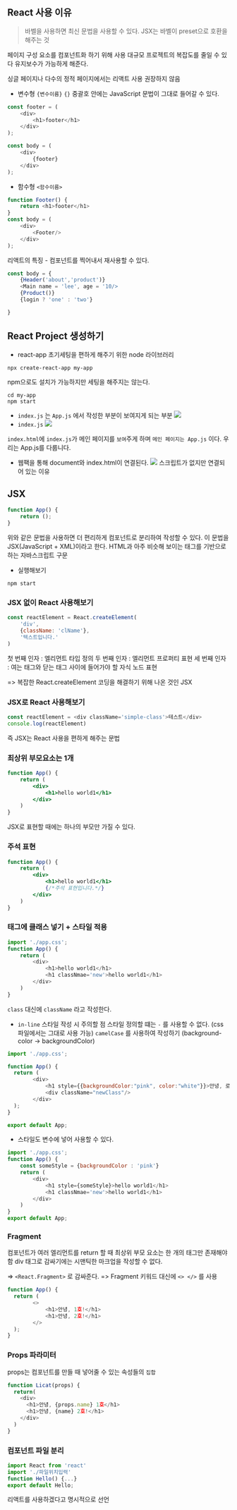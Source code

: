 ## React 사용 이유
> 바벨을 사용하면 최신 문법을 사용할 수 있다.
JSX는 바벨이 preset으로 호환을 해주는 것

페이지 구성 요소를 컴포넌트화 하기 위해 사용
대규모 프로젝트의 복잡도를 줄일 수 있다
유지보수가 가능하게 해준다.

싱글 페이지나 다수의 정적 페이지에서는 리액트 사용 권장하지 않음

- 변수형 `{변수이름}`
`{}` 중괄호 안에는 JavaScript 문법이 그대로 들어갈 수 있다.

~~~js
const footer = (
    <div>
        <h1>footer</h1>
    </div>
);

const body = (
    <div>
        {footer}
    </div>
);
~~~

- 함수형 `<함수이름>`
~~~js
function Footer() {
	return <h1>footer</h1>
}
const body = (
    <div>
        <Footer/>
    </div>
);
~~~

리액트의 특징 - 컴포넌트를 찍어내서 재사용할 수 있다.

~~~js
const body = {
  	{Header('about','product')}
  	<Main name = 'lee', age = '10/>
	{Product()}
	{login ? 'one' : 'two'}

}
~~~

## React Project 생성하기
- react-app 초기세팅을 편하게 해주기 위한 node 라이브러리

~~~shell
npx create-react-app my-app
~~~
npm으로도 설치가 가능하지만 세팅을 해주지는 않는다.

~~~shell
cd my-app
npm start
~~~

- `index.js` 는 `App.js` 에서 작성한 부분이 보여지게 되는 부분
![](https://velog.velcdn.com/images/yoon91/post/a9bf40c4-5dff-40d2-8ab7-694dc5803e54/image.png)
- `index.js` 
![](https://velog.velcdn.com/images/yoon91/post/3bfc8c1e-2557-4d19-8e97-e18bb7bf665a/image.png)

`index.html`에 `index.js`가 메인 페이지를 `보여`주게 하며 `메인 페이지는 App.js` 이다.
우리는 App.js를 다룹니다.

- 웹팩을 통해 document와 index.html이 연결된다.
![](https://velog.velcdn.com/images/yoon91/post/29ff4a74-55ba-4d28-9dc5-fbda538c565c/image.png)
스크립트가 없지만 연결되어 있는 이유

## JSX
~~~js
function App() {
	return ();
}
~~~
위와 같은 문법을 사용하면 더 편리하게 컴포넌트로 분리하여 작성할 수 있다.
이 문법을 JSX(JavaScript + XML)이라고 한다.
HTML과 아주 비슷해 보이는 태그를 기반으로 하는 자바스크립트 구문


- 실행해보기
~~~shell
npm start
~~~

### JSX 없이 React 사용해보기
~~~js
const reactElement = React.createElement(
	'div',
  	{className: 'clName'},
  	'텍스트입니다.'
)
~~~
첫 번째 인자 : 엘리먼트 타입 정의
두 번째 인자 : 엘리먼트 프로퍼티 표현
세 번째 인자 : 여는 태그와 닫는 태그 사이에 들어가야 할 자식 노드 표현

=> 복잡한 React.createElement 코딩을 해결하기 위해 나온 것인 JSX

### JSX로 React 사용해보기
~~~js
const reactElement = <div className='simple-class'>테스트</div>
console.log(reactElement)
~~~

즉 JSX는 React 사용을 편하게 해주는 문법

### 최상위 부모요소는 1개
~~~jsx
function App() {
	return (
        <div>
            <h1>hello world1</h1>
        </div>
   	)
}
~~~

JSX로 표현할 때에는 하나의 부모만 가질 수 있다.

### 주석 표현

~~~jsx
function App() {
	return (
        <div>
            <h1>hello world1</h1>
            {/*주석 표현입니다.*/}
        </div>
   	)
}
~~~

### 태그에 클래스 넣기 + 스타일 적용
~~~js
import './app.css';
function App() {
	return (
        <div>
            <h1>hello world1</h1>
            <h1 classNmae='new'>hello world1</h1>
        </div>
   	)
}
~~~
`class` 대신에 `className` 라고 작성한다.

- `in-line` 스타일 작성 시 주의할 점
스타일 정의할 떄는 `-` 를 사용할 수 없다. (css 파일에서는 그대로 사용 가능)
`camelCase` 를 사용하여 작성하기 (background-color -> backgroundColor)

~~~js
import './app.css';

function App() {
  return (
		<div>
			<h1 style={{backgroundColor:"pink", color:"white"}}>안녕, 로봇 1호</h1>
			<div className="newClass"/>
		</div>
  );
}

export default App;
~~~

- 스타일도 변수에 넣어 사용할 수 있다.

~~~js
import './app.css';
function App() {
  	const someStyle = {backgroundColor : 'pink'}
	return (
        <div>
            <h1 style={someStyle}>hello world1</h1>
            <h1 classNmae='new'>hello world1</h1>
        </div>
   	)
}
export default App;
~~~

### Fragment
컴포넌트가 여러 엘리먼트를 return 할 때 최상위 부모 요소는 한 개의 태그만 존재해야 함
div 태그로 감싸기에는 시맨틱한 마크업을 작성할 수 없다.

=> `<React.Fragment>` 로 감싸준다.
=> Fragment 키워드 대신에 `<> </>` 를 사용

~~~js
function App() {
  return (
		<>
			<h1>안녕, 1호!</h1>
			<h1>안녕, 2호!</h1>
		</>
  );
}
~~~

### Props 파라미터
props는 컴포넌트를 만들 때 넣어줄 수 있는 속성들의 `집합`
~~~js
function Licat(props) {
  return(
    <div>
      <h1>안녕, {props.name} 1호</h1>
      <h1>안녕, {name} 2호!</h1>
    </div>
  )
}
~~~

### 컴포넌트 파일 분리

~~~js
import React from 'react'
import './파일위치입력'
function Hello() {...}
export default Hello;
~~~
리액트를 사용하겠다고 명시적으로 선언

